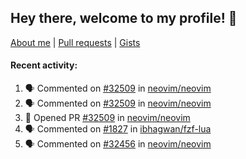 ## Hey there, welcome to my profile! 👋

[About me](https://seandewar.github.io/)
 | [Pull requests](https://github.com/search?p=1&q=author%3Aseandewar+is%3Apr)
 | [Gists](https://gist.github.com/seandewar)

#### Recent activity:

<!--START_SECTION:activity-->
1. 🗣 Commented on [#32509](https://github.com/neovim/neovim/pull/32509#issuecomment-2675960567) in [neovim/neovim](https://github.com/neovim/neovim)
2. 🗣 Commented on [#32509](https://github.com/neovim/neovim/pull/32509#issuecomment-2675271912) in [neovim/neovim](https://github.com/neovim/neovim)
3. 💪 Opened PR [#32509](https://github.com/neovim/neovim/pull/32509) in [neovim/neovim](https://github.com/neovim/neovim)
4. 🗣 Commented on [#1827](https://github.com/ibhagwan/fzf-lua/issues/1827#issuecomment-2661016879) in [ibhagwan/fzf-lua](https://github.com/ibhagwan/fzf-lua)
5. 🗣 Commented on [#32456](https://github.com/neovim/neovim/issues/32456#issuecomment-2661015511) in [neovim/neovim](https://github.com/neovim/neovim)
<!--END_SECTION:activity-->

